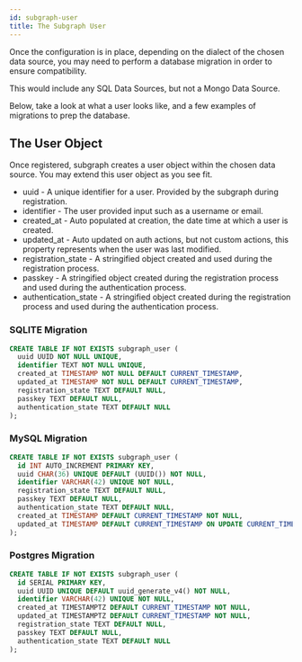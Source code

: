 ```yaml
---
id: subgraph-user
title: The Subgraph User
---
```


Once the configuration is in place, depending on the dialect of the chosen data source, you may need
to perform a database migration in order to ensure compatibility.

This would include any SQL Data Sources, but not a Mongo Data Source.

Below, take a look at what a user looks like, and a few examples of migrations to prep the database.

## The User Object

Once registered, subgraph creates a user object within the chosen data source. You may extend this user object
as you see fit.

- uuid - A unique identifier for a user. Provided by the subgraph during registration.
- identifier - The user provided input such as a username or email.
- created_at - Auto populated at creation, the date time at which a user is created.
- updated_at - Auto updated on auth actions, but not custom actions, this property represents when the user was last modified.
- registration_state - A stringified object created and used during the registration process.
- passkey - A stringified object created during the registration process and used during the authentication process.
- authentication_state - A stringified object created during the registration process and used during the authentication process.

### SQLITE Migration

```sql
CREATE TABLE IF NOT EXISTS subgraph_user (
  uuid UUID NOT NULL UNIQUE,
  identifier TEXT NOT NULL UNIQUE,
  created_at TIMESTAMP NOT NULL DEFAULT CURRENT_TIMESTAMP,
  updated_at TIMESTAMP NOT NULL DEFAULT CURRENT_TIMESTAMP,
  registration_state TEXT DEFAULT NULL,
  passkey TEXT DEFAULT NULL,
  authentication_state TEXT DEFAULT NULL
);
```

### MySQL Migration

```sql
CREATE TABLE IF NOT EXISTS subgraph_user (
  id INT AUTO_INCREMENT PRIMARY KEY,
  uuid CHAR(36) UNIQUE DEFAULT (UUID()) NOT NULL,
  identifier VARCHAR(42) UNIQUE NOT NULL,
  registration_state TEXT DEFAULT NULL,
  passkey TEXT DEFAULT NULL,
  authentication_state TEXT DEFAULT NULL,
  created_at TIMESTAMP DEFAULT CURRENT_TIMESTAMP NOT NULL,
  updated_at TIMESTAMP DEFAULT CURRENT_TIMESTAMP ON UPDATE CURRENT_TIMESTAMP NOT NULL
);
```

### Postgres Migration

```sql
CREATE TABLE IF NOT EXISTS subgraph_user (
  id SERIAL PRIMARY KEY,
  uuid UUID UNIQUE DEFAULT uuid_generate_v4() NOT NULL,
  identifier VARCHAR(42) UNIQUE NOT NULL,
  created_at TIMESTAMPTZ DEFAULT CURRENT_TIMESTAMP NOT NULL,
  updated_at TIMESTAMPTZ DEFAULT CURRENT_TIMESTAMP NOT NULL,
  registration_state TEXT DEFAULT NULL,
  passkey TEXT DEFAULT NULL,
  authentication_state TEXT DEFAULT NULL
);
```
